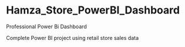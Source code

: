 # Hamza_Store_PowerBI_Dashboard
Professional Power Bi Dashboard

Complete Power BI project using retail store sales data 

<!-- Watch tutorial video on YouTube :) -->
